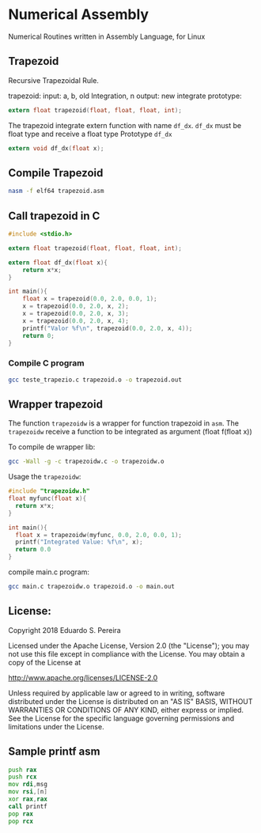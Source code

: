 # Numerical Assembly

Numerical Routines written in Assembly Language, for Linux


## Trapezoid

Recursive Trapezoidal Rule.

trapezoid:
   input: a, b, old Integration, n
   output: new integrate
   prototype:
   ```c
   extern float trapezoid(float, float, float, int);
   ```
The trapezoid integrate extern function with name `df_dx`.
`df_dx` must be float type and receive a float type
Prototype `df_dx`
```c
extern void df_dx(float x);
```

## Compile Trapezoid

```bash
nasm -f elf64 trapezoid.asm
```

## Call trapezoid in C

```c
#include <stdio.h>

extern float trapezoid(float, float, float, int);

extern float df_dx(float x){
    return x*x;
}

int main(){
    float x = trapezoid(0.0, 2.0, 0.0, 1);
    x = trapezoid(0.0, 2.0, x, 2);
    x = trapezoid(0.0, 2.0, x, 3);
    x = trapezoid(0.0, 2.0, x, 4);
    printf("Valor %f\n", trapezoid(0.0, 2.0, x, 4));
    return 0;
}
```

### Compile C program

```bash
gcc teste_trapezio.c trapezoid.o -o trapezoid.out
```

## Wrapper trapezoid

The function `trapezoidw` is a wrapper for function trapezoid in `asm`.
The `trapezoidw` receive a function to be integrated as argument (float f(float x))

To compile de wrapper lib:

```bash
gcc -Wall -g -c trapezoidw.c -o trapezoidw.o
```

Usage the `trapezoidw`:

```c
#include "trapezoidw.h"
float myfunc(float x){
  return x*x;
}

int main(){
  float x = trapezoidw(myfunc, 0.0, 2.0, 0.0, 1);
  printf("Integrated Value: %f\n", x);
  return 0.0
}
```

compile main.c program:

```bash
gcc main.c trapezoidw.o trapezoid.o -o main.out
```

## License:

Copyright 2018 Eduardo S. Pereira

Licensed under the Apache License, Version 2.0 (the "License");
you may not use this file except in compliance with the License.
You may obtain a copy of the License at

http://www.apache.org/licenses/LICENSE-2.0

Unless required by applicable law or agreed to in writing, software
distributed under the License is distributed on an "AS IS" BASIS,
WITHOUT WARRANTIES OR CONDITIONS OF ANY KIND, either express or implied.
See the License for the specific language governing permissions and
limitations under the License.



## Sample printf asm
```asm
push rax
push rcx
mov rdi,msg
mov rsi,[n]
xor rax,rax
call printf
pop rax
pop rcx
```
